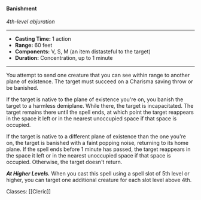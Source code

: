 #### Banishment
*4th-level abjuration*
___
- **Casting Time:** 1 action
- **Range:** 60 feet
- **Components:** V, S, M (an item distasteful to the target)
- **Duration:** Concentration, up to 1 minute
---
You attempt to send one creature that you can see within range to another plane of existence. The target must succeed on a Charisma saving throw or be banished.

If the target is native to the plane of existence you're on, you banish the target to a harmless demiplane. While there, the target is incapacitated. The target remains there until the spell ends, at which point the target reappears in the space it left or in the nearest unoccupied space if that space is occupied.

If the target is native to a different plane of existence than the one you're on, the target is banished with a faint popping noise, returning to its home plane. If the spell ends before 1 minute has passed, the target reappears in the space it left or in the nearest unoccupied space if that space is occupied. Otherwise, the target doesn't return.

***At Higher Levels.*** When you cast this spell using a spell slot of 5th level or higher, you can target one additional creature for each slot level above 4th.

Classes: [[Cleric]]